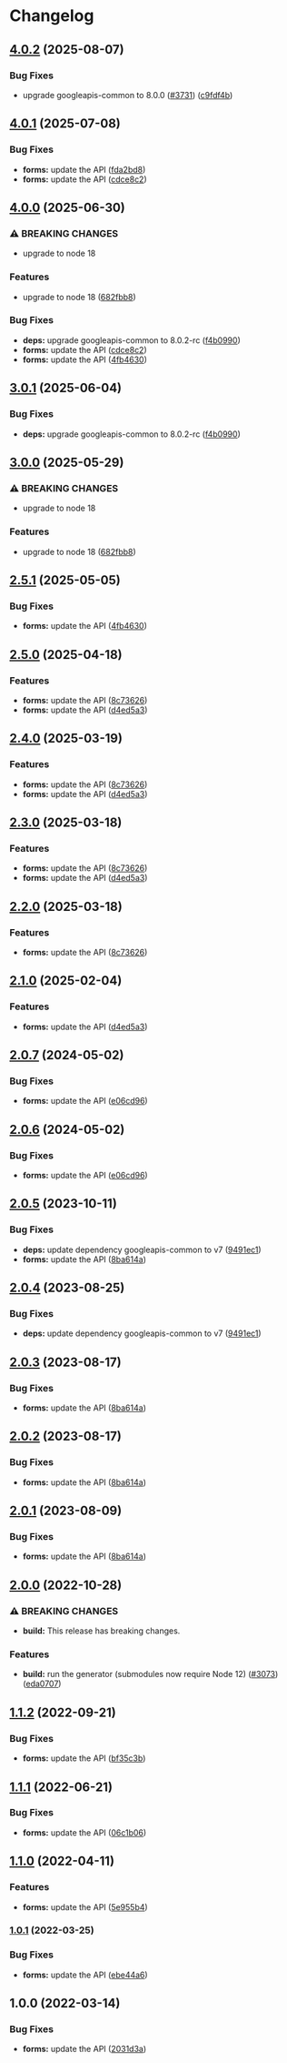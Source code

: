 # Changelog

## [4.0.2](https://github.com/googleapis/google-api-nodejs-client/compare/forms-v4.0.1...forms-v4.0.2) (2025-08-07)


### Bug Fixes

* upgrade googleapis-common to 8.0.0  ([#3731](https://github.com/googleapis/google-api-nodejs-client/issues/3731)) ([c9fdf4b](https://github.com/googleapis/google-api-nodejs-client/commit/c9fdf4b34d6c9bcf608eee35dd281d4680be9797))

## [4.0.1](https://github.com/googleapis/google-api-nodejs-client/compare/forms-v4.0.0...forms-v4.0.1) (2025-07-08)


### Bug Fixes

* **forms:** update the API ([fda2bd8](https://github.com/googleapis/google-api-nodejs-client/commit/fda2bd8212725cd71d641ba7beec1e59fff1972c))
* **forms:** update the API ([cdce8c2](https://github.com/googleapis/google-api-nodejs-client/commit/cdce8c2df39ed1f483284589f7272dcc0ba71622))

## [4.0.0](https://github.com/googleapis/google-api-nodejs-client/compare/forms-v3.0.1...forms-v4.0.0) (2025-06-30)


### ⚠ BREAKING CHANGES

* upgrade to node 18

### Features

* upgrade to node 18 ([682fbb8](https://github.com/googleapis/google-api-nodejs-client/commit/682fbb869189ae92b3e9a194d37d0548af0c1f92))


### Bug Fixes

* **deps:** upgrade googleapis-common to 8.0.2-rc ([f4b0990](https://github.com/googleapis/google-api-nodejs-client/commit/f4b099071040cfbcfe4a2e7d487d45ee93b369e0))
* **forms:** update the API ([cdce8c2](https://github.com/googleapis/google-api-nodejs-client/commit/cdce8c2df39ed1f483284589f7272dcc0ba71622))
* **forms:** update the API ([4fb4630](https://github.com/googleapis/google-api-nodejs-client/commit/4fb46300938efb602dbe25bdffd204ca80e3b50c))

## [3.0.1](https://github.com/googleapis/google-api-nodejs-client/compare/forms-v3.0.0...forms-v3.0.1) (2025-06-04)


### Bug Fixes

* **deps:** upgrade googleapis-common to 8.0.2-rc ([f4b0990](https://github.com/googleapis/google-api-nodejs-client/commit/f4b099071040cfbcfe4a2e7d487d45ee93b369e0))

## [3.0.0](https://github.com/googleapis/google-api-nodejs-client/compare/forms-v2.5.1...forms-v3.0.0) (2025-05-29)


### ⚠ BREAKING CHANGES

* upgrade to node 18

### Features

* upgrade to node 18 ([682fbb8](https://github.com/googleapis/google-api-nodejs-client/commit/682fbb869189ae92b3e9a194d37d0548af0c1f92))

## [2.5.1](https://github.com/googleapis/google-api-nodejs-client/compare/forms-v2.5.0...forms-v2.5.1) (2025-05-05)


### Bug Fixes

* **forms:** update the API ([4fb4630](https://github.com/googleapis/google-api-nodejs-client/commit/4fb46300938efb602dbe25bdffd204ca80e3b50c))

## [2.5.0](https://github.com/googleapis/google-api-nodejs-client/compare/forms-v2.4.0...forms-v2.5.0) (2025-04-18)


### Features

* **forms:** update the API ([8c73626](https://github.com/googleapis/google-api-nodejs-client/commit/8c73626132b8f3179bf49326c9a7e9efdb0ee82e))
* **forms:** update the API ([d4ed5a3](https://github.com/googleapis/google-api-nodejs-client/commit/d4ed5a3930a3f10e2165b3d1604633ee63289edf))

## [2.4.0](https://github.com/googleapis/google-api-nodejs-client/compare/forms-v2.3.0...forms-v2.4.0) (2025-03-19)


### Features

* **forms:** update the API ([8c73626](https://github.com/googleapis/google-api-nodejs-client/commit/8c73626132b8f3179bf49326c9a7e9efdb0ee82e))
* **forms:** update the API ([d4ed5a3](https://github.com/googleapis/google-api-nodejs-client/commit/d4ed5a3930a3f10e2165b3d1604633ee63289edf))

## [2.3.0](https://github.com/googleapis/google-api-nodejs-client/compare/forms-v2.2.0...forms-v2.3.0) (2025-03-18)


### Features

* **forms:** update the API ([8c73626](https://github.com/googleapis/google-api-nodejs-client/commit/8c73626132b8f3179bf49326c9a7e9efdb0ee82e))
* **forms:** update the API ([d4ed5a3](https://github.com/googleapis/google-api-nodejs-client/commit/d4ed5a3930a3f10e2165b3d1604633ee63289edf))

## [2.2.0](https://github.com/googleapis/google-api-nodejs-client/compare/forms-v2.1.0...forms-v2.2.0) (2025-03-18)


### Features

* **forms:** update the API ([8c73626](https://github.com/googleapis/google-api-nodejs-client/commit/8c73626132b8f3179bf49326c9a7e9efdb0ee82e))

## [2.1.0](https://github.com/googleapis/google-api-nodejs-client/compare/forms-v2.0.7...forms-v2.1.0) (2025-02-04)


### Features

* **forms:** update the API ([d4ed5a3](https://github.com/googleapis/google-api-nodejs-client/commit/d4ed5a3930a3f10e2165b3d1604633ee63289edf))

## [2.0.7](https://github.com/googleapis/google-api-nodejs-client/compare/forms-v2.0.6...forms-v2.0.7) (2024-05-02)


### Bug Fixes

* **forms:** update the API ([e06cd96](https://github.com/googleapis/google-api-nodejs-client/commit/e06cd96538ce8a44d850c8cc29aabcdf0b180ab9))

## [2.0.6](https://github.com/googleapis/google-api-nodejs-client/compare/forms-v2.0.5...forms-v2.0.6) (2024-05-02)


### Bug Fixes

* **forms:** update the API ([e06cd96](https://github.com/googleapis/google-api-nodejs-client/commit/e06cd96538ce8a44d850c8cc29aabcdf0b180ab9))

## [2.0.5](https://github.com/googleapis/google-api-nodejs-client/compare/forms-v2.0.4...forms-v2.0.5) (2023-10-11)


### Bug Fixes

* **deps:** update dependency googleapis-common to v7 ([9491ec1](https://github.com/googleapis/google-api-nodejs-client/commit/9491ec1cdc3c413e7d73edcfcd59cf5c28a7c855))
* **forms:** update the API ([8ba614a](https://github.com/googleapis/google-api-nodejs-client/commit/8ba614a2aab87eca8ffd770a8bbf6912e1ed9c66))

## [2.0.4](https://github.com/googleapis/google-api-nodejs-client/compare/forms-v2.0.3...forms-v2.0.4) (2023-08-25)


### Bug Fixes

* **deps:** update dependency googleapis-common to v7 ([9491ec1](https://github.com/googleapis/google-api-nodejs-client/commit/9491ec1cdc3c413e7d73edcfcd59cf5c28a7c855))

## [2.0.3](https://github.com/googleapis/google-api-nodejs-client/compare/forms-v2.0.2...forms-v2.0.3) (2023-08-17)


### Bug Fixes

* **forms:** update the API ([8ba614a](https://github.com/googleapis/google-api-nodejs-client/commit/8ba614a2aab87eca8ffd770a8bbf6912e1ed9c66))

## [2.0.2](https://github.com/googleapis/google-api-nodejs-client/compare/forms-v2.0.1...forms-v2.0.2) (2023-08-17)


### Bug Fixes

* **forms:** update the API ([8ba614a](https://github.com/googleapis/google-api-nodejs-client/commit/8ba614a2aab87eca8ffd770a8bbf6912e1ed9c66))

## [2.0.1](https://github.com/googleapis/google-api-nodejs-client/compare/forms-v2.0.0...forms-v2.0.1) (2023-08-09)


### Bug Fixes

* **forms:** update the API ([8ba614a](https://github.com/googleapis/google-api-nodejs-client/commit/8ba614a2aab87eca8ffd770a8bbf6912e1ed9c66))

## [2.0.0](https://github.com/googleapis/google-api-nodejs-client/compare/forms-v1.1.2...forms-v2.0.0) (2022-10-28)


### ⚠ BREAKING CHANGES

* **build:** This release has breaking changes.

### Features

* **build:** run the generator (submodules now require Node 12) ([#3073](https://github.com/googleapis/google-api-nodejs-client/issues/3073)) ([eda0707](https://github.com/googleapis/google-api-nodejs-client/commit/eda07079dadab46a80b6f9ede618f4f43030169e))

## [1.1.2](https://github.com/googleapis/google-api-nodejs-client/compare/forms-v1.1.1...forms-v1.1.2) (2022-09-21)


### Bug Fixes

* **forms:** update the API ([bf35c3b](https://github.com/googleapis/google-api-nodejs-client/commit/bf35c3b38d4d29eb2f866afaf353c46b4c592f8f))

## [1.1.1](https://github.com/googleapis/google-api-nodejs-client/compare/forms-v1.1.0...forms-v1.1.1) (2022-06-21)


### Bug Fixes

* **forms:** update the API ([06c1b06](https://github.com/googleapis/google-api-nodejs-client/commit/06c1b0664f031e271771bbe2ae259ec94c74d5f9))

## [1.1.0](https://github.com/googleapis/google-api-nodejs-client/compare/forms-v1.0.1...forms-v1.1.0) (2022-04-11)


### Features

* **forms:** update the API ([5e955b4](https://github.com/googleapis/google-api-nodejs-client/commit/5e955b4e4b0f56d8b525828bc2400e0c10b7afc2))

### [1.0.1](https://github.com/googleapis/google-api-nodejs-client/compare/forms-v1.0.0...forms-v1.0.1) (2022-03-25)


### Bug Fixes

* **forms:** update the API ([ebe44a6](https://github.com/googleapis/google-api-nodejs-client/commit/ebe44a65e956b527ebe02c8005037f44de3abcc5))

## 1.0.0 (2022-03-14)


### Bug Fixes

* **forms:** update the API ([2031d3a](https://github.com/googleapis/google-api-nodejs-client/commit/2031d3a2e0583fa6f1df29f8b6b9d439d48707f7))
